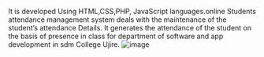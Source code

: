 It is developed Using HTML,CSS,PHP, JavaScript languages.online Students attendance  management system deals with the maintenance of the student’s attendance Details. It generates the attendance of the student on the basis of presence in class for department of software and app development in sdm College Ujire.
![image](https://user-images.githubusercontent.com/73771821/211132262-6e5be850-da5b-43bd-bc2e-87fbf1c6a3ee.png)
